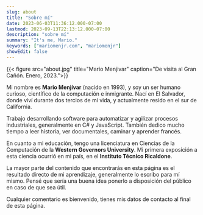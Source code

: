 ```yaml
---
slug: about
title: "Sobre mí"
date: 2023-06-03T11:36:12.000-07:00
lastmod: 2023-09-13T22:13:12.000-07:00
description: "sobre mí"
summary: "It's me, Mario."
keywords: ["mariomenjr.com", "mariomenjr"]
showEdit: false
---
```


{{< figure src="about.jpg" title="Mario Menjivar" caption="De visita al Gran Cañón. Enero, 2023.">}}

Mi nombre es **Mario Menjívar** (nacido en 1993), y soy un ser humano curioso, científico de la computación e inmigrante. Nací en El Salvador, donde viví durante dos tercios de mi vida, y actualmente resido en el sur de California.

Trabajo desarrollando software para automatizar y agilizar procesos industriales, generalmente en C# y JavaScript. También dedico mucho tiempo a leer historia, ver documentales, caminar y aprender francés.

En cuanto a mi educación, tengo una licenciatura en Ciencias de la Computación de la **Western Governors University**. Mi primera exposición a esta ciencia ocurrió en mi país, en el **Instituto Técnico Ricaldone**.

La mayor parte del contenido que encontrarás en esta página es el resultado directo de mi aprendizaje, generalmente lo escribo para mí mismo. Pensé que sería una buena idea ponerlo a disposición del público en caso de que sea útil.

Cualquier comentario es bienvenido, tienes mis datos de contacto al final de esta página.
